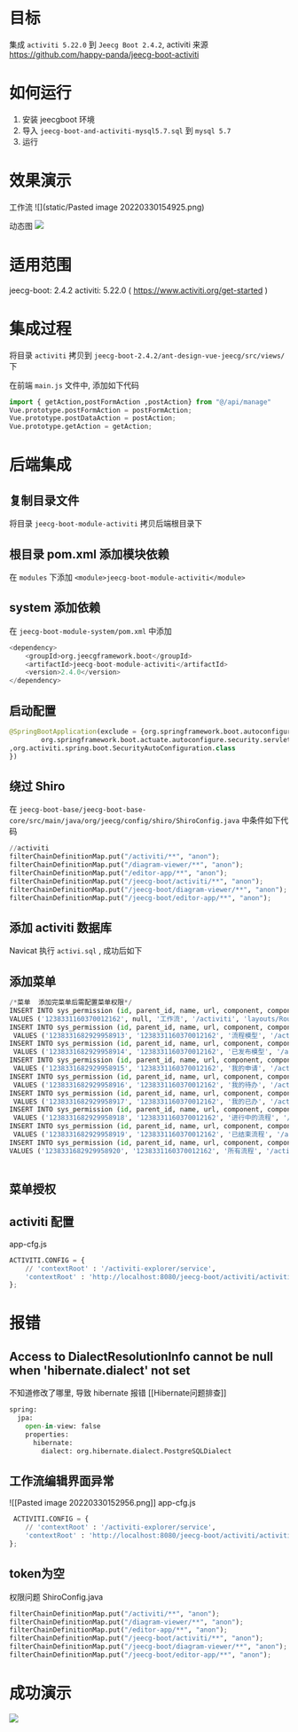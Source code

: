 # 目标
集成 `activiti 5.22.0` 到 `Jeecg Boot 2.4.2`, activiti 来源
https://github.com/happy-panda/jeecg-boot-activiti


# 如何运行
1. 安装 jeecgboot 环境
2. 导入 `jeecg-boot-and-activiti-mysql5.7.sql` 到 `mysql 5.7`
3. 运行

# 效果演示
工作流
![](static/Pasted image 20220330154925.png)

动态图
![](static/jeecg-activiti.gif)
# 适用范围
jeecg-boot: 2.4.2
activiti: 5.22.0 ( https://www.activiti.org/get-started )

# 集成过程
将目录 `activiti` 拷贝到 `jeecg-boot-2.4.2/ant-design-vue-jeecg/src/views/` 下 

在前端 `main.js` 文件中, 添加如下代码
```python
import { getAction,postFormAction ,postAction} from "@/api/manage"
Vue.prototype.postFormAction = postFormAction;
Vue.prototype.postDataAction = postAction;
Vue.prototype.getAction = getAction; 
``` 

# 后端集成
## 复制目录文件
将目录 `jeecg-boot-module-activiti` 拷贝后端根目录下 

## 根目录 pom.xml 添加模块依赖
在 `modules` 下添加 `<module>jeecg-boot-module-activiti</module>`

## system 添加依赖
在 `jeecg-boot-module-system/pom.xml` 中添加 

```python
<dependency>
	<groupId>org.jeecgframework.boot</groupId>
	<artifactId>jeecg-boot-module-activiti</artifactId>
	<version>2.4.0</version>
</dependency> 
```

## 启动配置
```python
@SpringBootApplication(exclude = {org.springframework.boot.autoconfigure.security.servlet.SecurityAutoConfiguration.class,
        org.springframework.boot.actuate.autoconfigure.security.servlet.ManagementWebSecurityAutoConfiguration.class
,org.activiti.spring.boot.SecurityAutoConfiguration.class
}) 
```

## 绕过 Shiro
在 `jeecg-boot-base/jeecg-boot-base-core/src/main/java/org/jeecg/config/shiro/ShiroConfig.java` 中条件如下代码
```python
//activiti
filterChainDefinitionMap.put("/activiti/**", "anon");
filterChainDefinitionMap.put("/diagram-viewer/**", "anon");
filterChainDefinitionMap.put("/editor-app/**", "anon");
filterChainDefinitionMap.put("/jeecg-boot/activiti/**", "anon");
filterChainDefinitionMap.put("/jeecg-boot/diagram-viewer/**", "anon");
filterChainDefinitionMap.put("/jeecg-boot/editor-app/**", "anon"); 

```

## 添加 activiti 数据库
Navicat 执行 `activi.sql` , 成功后如下

## 添加菜单
```python
/*菜单  添加完菜单后需配置菜单权限*/
INSERT INTO sys_permission (id, parent_id, name, url, component, component_name, redirect, menu_type, perms, perms_type, sort_no, always_show, icon, is_route, is_leaf, keep_alive, hidden, description, create_by, create_time, update_by, update_time, del_flag, rule_flag, status, internal_or_external)
VALUES ('1238331160370012162', null, '工作流', '/activiti', 'layouts/RouteView', null, null, 0, null, '1', 1.1, 0, 'cluster', 1, 0, 0, 0, null, 'admin', '2020-03-13 13:08:50', null, null, 0, 0, '1', 0);
INSERT INTO sys_permission (id, parent_id, name, url, component, component_name, redirect, menu_type, perms, perms_type, sort_no, always_show, icon, is_route, is_leaf, keep_alive, hidden, description, create_by, create_time, update_by, update_time, del_flag, rule_flag, status, internal_or_external)
 VALUES ('1238331682929958913', '1238331160370012162', '流程模型', '/activiti/ModelList', 'activiti/ModelList', null, null, 1, null, '1', 2, 0, 'bars', 1, 1, 0, 0, null, 'admin', '2020-03-13 13:10:55', null, null, 0, 0, '1', 0);
INSERT INTO sys_permission (id, parent_id, name, url, component, component_name, redirect, menu_type, perms, perms_type, sort_no, always_show, icon, is_route, is_leaf, keep_alive, hidden, description, create_by, create_time, update_by, update_time, del_flag, rule_flag, status, internal_or_external)
 VALUES ('1238331682929958914', '1238331160370012162', '已发布模型', '/activiti/ProcessModelList', 'activiti/ProcessModelList', null, null, 1, null, '1', 3, 0, 'bars', 1, 1, 0, 0, null, 'admin', '2020-03-13 13:10:55', null, null, 0, 0, '1', 0);
INSERT INTO sys_permission (id, parent_id, name, url, component, component_name, redirect, menu_type, perms, perms_type, sort_no, always_show, icon, is_route, is_leaf, keep_alive, hidden, description, create_by, create_time, update_by, update_time, del_flag, rule_flag, status, internal_or_external)
 VALUES ('1238331682929958915', '1238331160370012162', '我的申请', '/activiti/applyList', 'activiti/applyList', null, null, 1, null, '1', 4, 0, 'bars', 1, 1, 0, 0, null, 'admin', '2020-03-13 13:10:55', null, null, 0, 0, '1', 0);
INSERT INTO sys_permission (id, parent_id, name, url, component, component_name, redirect, menu_type, perms, perms_type, sort_no, always_show, icon, is_route, is_leaf, keep_alive, hidden, description, create_by, create_time, update_by, update_time, del_flag, rule_flag, status, internal_or_external)
 VALUES ('1238331682929958916', '1238331160370012162', '我的待办', '/activiti/todoManage', 'activiti/todoManage', null, null, 1, null, '1', 5, 0, 'bars', 1, 1, 0, 0, null, 'admin', '2020-03-13 13:10:55', null, null, 0, 0, '1', 0);
INSERT INTO sys_permission (id, parent_id, name, url, component, component_name, redirect, menu_type, perms, perms_type, sort_no, always_show, icon, is_route, is_leaf, keep_alive, hidden, description, create_by, create_time, update_by, update_time, del_flag, rule_flag, status, internal_or_external)
 VALUES ('1238331682929958917', '1238331160370012162', '我的已办', '/activiti/doneManage', 'activiti/doneManage', null, null, 1, null, '1', 6, 0, 'bars', 1, 1, 0, 0, null, 'admin', '2020-03-13 13:10:55', null, null, 0, 0, '1', 0);
INSERT INTO sys_permission (id, parent_id, name, url, component, component_name, redirect, menu_type, perms, perms_type, sort_no, always_show, icon, is_route, is_leaf, keep_alive, hidden, description, create_by, create_time, update_by, update_time, del_flag, rule_flag, status, internal_or_external)
 VALUES ('1238331682929958918', '1238331160370012162', '进行中的流程', '/activiti/processInsManage', 'activiti/processInsManage', null, null, 1, null, '1', 7, 0, 'bars', 1, 1, 0, 0, null, 'admin', '2020-03-13 13:10:55', null, null, 0, 0, '1', 0);
INSERT INTO sys_permission (id, parent_id, name, url, component, component_name, redirect, menu_type, perms, perms_type, sort_no, always_show, icon, is_route, is_leaf, keep_alive, hidden, description, create_by, create_time, update_by, update_time, del_flag, rule_flag, status, internal_or_external)
 VALUES ('1238331682929958919', '1238331160370012162', '已结束流程', '/activiti/processFinishManage', 'activiti/processFinishManage', null, null, 1, null, '1', 8, 0, 'bars', 1, 1, 0, 0, null, 'admin', '2020-03-13 13:10:55', null, null, 0, 0, '1', 0);
INSERT INTO sys_permission (id, parent_id, name, url, component, component_name, redirect, menu_type, perms, perms_type, sort_no, always_show, icon, is_route, is_leaf, keep_alive, hidden, description, create_by, create_time, update_by, update_time, del_flag, rule_flag, status, internal_or_external)
VALUES ('1238331682929958920', '1238331160370012162', '所有流程', '/activiti/applyHome', 'activiti/applyHome', null, null, 1, null, '1', 1, 0, 'bars', 1, 1, 0, 0, null, 'admin', '2020-03-13 13:10:55', null, null, 0, 0, '1', 0);
 
```

## 菜单授权
 

## activiti 配置
app-cfg.js
```python
ACTIVITI.CONFIG = {
	// 'contextRoot' : '/activiti-explorer/service',
	'contextRoot' : 'http://localhost:8080/jeecg-boot/activiti/activitiService',
};
``` 


# 报错
## Access to DialectResolutionInfo cannot be null when 'hibernate.dialect' not set
不知道修改了哪里, 导致 hibernate 报错
[[Hibernate问题排查]]
```python
spring:
  jpa:
    open-in-view: false
    properties:
      hibernate:
        dialect: org.hibernate.dialect.PostgreSQLDialect  
```

## 工作流编辑界面异常
![[Pasted image 20220330152956.png]]
app-cfg.js
```python
 ACTIVITI.CONFIG = {
	// 'contextRoot' : '/activiti-explorer/service',
	'contextRoot' : 'http://localhost:8080/jeecg-boot/activiti/activitiService',
};
```

## token为空
权限问题
ShiroConfig.java
```python
filterChainDefinitionMap.put("/activiti/**", "anon");
filterChainDefinitionMap.put("/diagram-viewer/**", "anon");
filterChainDefinitionMap.put("/editor-app/**", "anon");
filterChainDefinitionMap.put("/jeecg-boot/activiti/**", "anon");
filterChainDefinitionMap.put("/jeecg-boot/diagram-viewer/**", "anon");
filterChainDefinitionMap.put("/jeecg-boot/editor-app/**", "anon"); 
```
# 成功演示
![](static/jeecg-activiti.gif)
